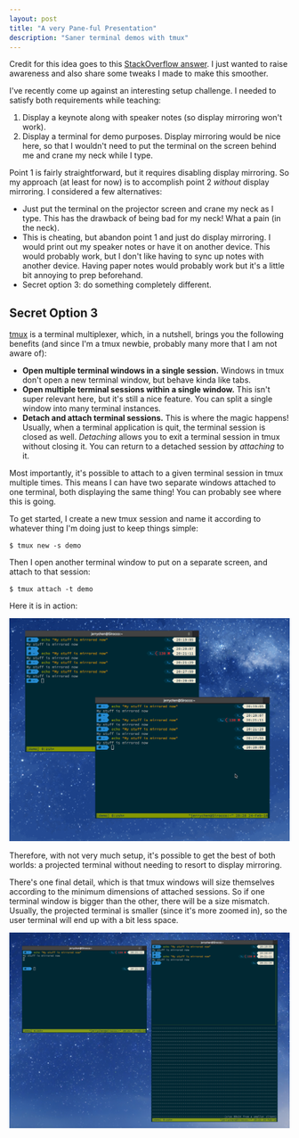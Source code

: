 ```yaml
---
layout: post
title: "A very Pane-ful Presentation"
description: "Saner terminal demos with tmux"
---
```


Credit for this idea goes to this [StackOverflow
answer](https://stackoverflow.com/a/30275065). I just wanted to raise
awareness and also share some tweaks I made to make this smoother.

I've recently come up against an interesting setup challenge. I needed to
satisfy both requirements while teaching:

1. Display a keynote along with speaker notes (so display mirroring won't
   work).
2. Display a terminal for demo purposes. Display mirroring would be nice
   here, so that I wouldn't need to put the terminal on the screen behind
   me and crane my neck while I type.

Point 1 is fairly straightforward, but it requires disabling display
mirroring. So my approach (at least for now) is to accomplish point 2
*without* display mirroring. I considered a few alternatives:
- Just put the terminal on the projector screen and crane my neck as I
  type. This has the drawback of being bad for my neck! What a pain (in
  the neck).
- This is cheating, but abandon point 1 and just do display mirroring. I
  would print out my speaker notes or have it on another device. This
  would probably work, but I don't like having to sync up notes with
  another device. Having paper notes would probably work but it's a little
  bit annoying to prep beforehand.
- Secret option 3: do something completely different.

## Secret Option 3
[tmux](https://github.com/tmux/tmux/wiki) is a terminal multiplexer,
which, in a nutshell, brings you the following benefits (and since I'm a
tmux newbie, probably many more that I am not aware of):
- **Open multiple terminal windows in a single session.** Windows in tmux
  don't open a new terminal window, but behave kinda like tabs.
- **Open multiple terminal sessions within a single window.** This isn't
  super relevant here, but it's still a nice feature. You can split a
  single window into many terminal instances.
- **Detach and attach terminal sessions.** This is where the magic
  happens! Usually, when a terminal application is quit, the terminal
  session is closed as well. *Detaching* allows you to exit a terminal
  session in tmux  without closing it.  You can return to a detached
  session by *attaching* to it.

Most importantly, it's possible to attach to a given terminal session in
tmux multiple times. This means I can have two separate windows attached
to one terminal, both displaying the same thing! You can probably see
where this is going.

To get started, I create a new tmux session and name it according to
whatever thing I'm doing just to keep things simple:

    $ tmux new -s demo

Then I open another terminal window to put on a separate screen, and
attach to that session:

    $ tmux attach -t demo

Here it is in action:

![Mirrored terminals](/assets/posts/mirror_terminals.gif)

Therefore, with not very much setup, it's possible to get the best of both
worlds: a projected terminal without needing to resort to display
mirroring.

There's one final detail, which is that tmux windows will size themselves
according to the minimum dimensions of attached sessions. So if one
terminal window is bigger than the other, there will be a size mismatch.
Usually, the projected terminal is smaller (since it's more zoomed in), so
the user terminal will end up with a bit less space.

![Size difference in terminals](/assets/posts/size_diff.png)
